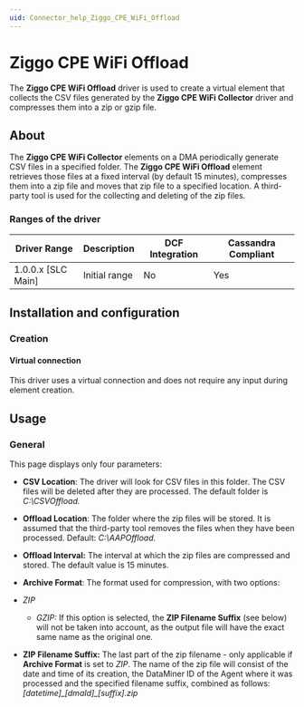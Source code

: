 ```yaml
---
uid: Connector_help_Ziggo_CPE_WiFi_Offload
---
```


# Ziggo CPE WiFi Offload

The **Ziggo CPE WiFi Offload** driver is used to create a virtual element that collects the CSV files generated by the **Ziggo CPE WiFi Collector** driver and compresses them into a zip or gzip file.

## About

The **Ziggo CPE WiFi Collector** elements on a DMA periodically generate CSV files in a specified folder. The **Ziggo CPE WiFi Offload** element retrieves those files at a fixed interval (by default 15 minutes), compresses them into a zip file and moves that zip file to a specified location. A third-party tool is used for the collecting and deleting of the zip files.

### Ranges of the driver

| **Driver Range**     | **Description** | **DCF Integration** | **Cassandra Compliant** |
|----------------------|-----------------|---------------------|-------------------------|
| 1.0.0.x \[SLC Main\] | Initial range   | No                  | Yes                     |

## Installation and configuration

### Creation

#### Virtual connection

This driver uses a virtual connection and does not require any input during element creation.

## Usage

### General

This page displays only four parameters:

- **CSV Location**: The driver will look for CSV files in this folder. The CSV files will be deleted after they are processed. The default folder is *C:\CSVOffload.*

- **Offload Location**: The folder where the zip files will be stored. It is assumed that the third-party tool removes the files when they have been processed. Default: *C:\AAPOffload.*

- **Offload Interval:** The interval at which the zip files are compressed and stored. The default value is 15 minutes.

- **Archive Format**: The format used for compression, with two options:

- *ZIP*
  - *GZIP:* If this option is selected, the **ZIP Filename Suffix** (see below) will not be taken into account, as the output file will have the exact same name as the original one.

- **ZIP Filename Suffix:** The last part of the zip filename - only applicable if **Archive Format** is set to *ZIP*.
  The name of the zip file will consist of the date and time of its creation, the DataMiner ID of the Agent where it was processed and the specified filename suffix, combined as follows: *\[datetime\]\_\[dmaId\]\_\[suffix\].zip*
